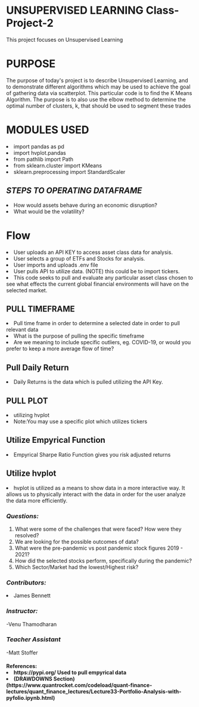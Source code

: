 # UNSUPERVISED LEARNING Class-Project-2
This project focuses on Unsupervised Learning

<H1> PURPOSE</H1>

The purpose of today's project is to describe Unsupervised Learning, and to demonstrate different algorithms which may be used to achieve the goal of gathering data via scatterplot. This particular code is to find the K Means Algorithm. The purpose is to also use the elbow method to determine the optimal number of clusters, k, that should be used to segment these trades

<H1> MODULES USED</H1>
<li>import pandas as pd</li>
<li>import hvplot.pandas</li>
<li>from pathlib import Path</li>
<li>from sklearn.cluster import KMeans</li>
<li>sklearn.preprocessing import StandardScaler</li>
<H2><em><strong>STEPS TO OPERATING DATAFRAME</strong></em></H2>

<li>How would assets behave during an economic disruption?</li>
<li>What would be the volatility?</li>

<H1> Flow </H1>
<li>User uploads an API KEY to access asset class data for analysis.</li>
 <li>User selects a group of ETFs and Stocks for analysis. </li>
 <li> User imports and uploads .env file </li>
 <li> User pulls API to utilize data. (NOTE) this could be to import tickers.
 <li>This code seeks to pull and evaluate any particular asset class chosen to see what effects the current global financial environments   will have on the selected market. </li>

<H2>PULL TIMEFRAME </H2>
     <li>Pull time frame in order to determine a selected date in order to pull relevant data</li>
    <li> What is the purpose of pulling the specific timeframe
     <li>Are we meaning to include specific outliers, eg. COVID-19, or would you prefer to keep a more average flow of time? 
      
<H2>Pull Daily Return</H2> 
        <li>Daily Returns is the data which is pulled utilizing the API Key. </li>
<H2>PULL PLOT </H2>
     <li>utilizing hvplot </li>
     <li>Note:You may use a specific plot which utilizes tickers </li>
   
<H2>Utilize Empyrical Function</H2>   
<li>Empyrical Sharpe Ratio Function gives you risk adjusted returns</li>

<H2>Utilize hvplot</H2>
<li>hvplot is utilized as a means to show data in a more interactive way. It allows us to physically interact with the data in order for the user analyze the data more efficiently.</li>


  <H3><em><strong>Questions:</strong></em></H3>
<ol>

  <li>What were some of the challenges that were faced? How were they resolved? </li>
  <li>We are looking for the possible outcomes of data? </li>
   <li>What were the pre-pandemic vs post pandemic stock figures 2019 - 2021? </li>
         <li>How did the selected stocks perform, specifically during the pandemic? </li> 
      <li> Which Sector/Market had the lowest/Highest risk?</li>
</ol>
<H3><em><strong>Contributors:</strong></em></H3>

   <li>James Bennett</li>
  



<H3><em><strong>Instructor:</strong></em></H3>
-Venu Thamodharan
<H3><em><strong>Teacher Assistant</strong></em></H3>
-Matt Stoffer

<H4>References:
  <li> https://pypi.org/ Used to pull empyrical data </li>
<li> (DRAWDOWNS Section)(https://www.quantrocket.com/codeload/quant-finance-lectures/quant_finance_lectures/Lecture33-Portfolio-Analysis-with-pyfolio.ipynb.html) </li>
  
